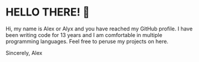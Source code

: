 # HELLO THERE! :ribbon:

Hi, my name is Alex or Alyx and you have reached my GitHub profile. I have been writing code for 13 years and I am comfortable in multiple programming languages. Feel free to peruse my projects on here.

Sincerely,
Alex
